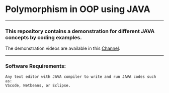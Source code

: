 # Polymorphism in OOP using JAVA
---

### This repository contains a demonstration for different JAVA concepts by coding examples.


The demonstration videos are available in this [Channel](https://www.youtube.com/playlist?list=PLAl3SOnt8vGZmxvwGhfmt3S1cq3Ewi30K). 

----
### Software Requirements:
```
Any text editor with JAVA compiler to write and run JAVA codes such as:
VScode, Netbeans, or Eclipse.
```
